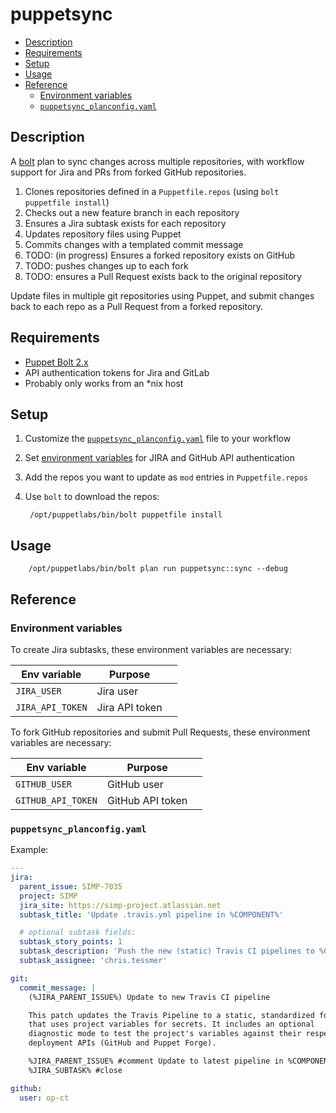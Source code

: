 # puppetsync

<!-- vim-markdown-toc GFM -->

* [Description](#description)
* [Requirements](#requirements)
* [Setup](#setup)
* [Usage](#usage)
* [Reference](#reference)
  * [Environment variables](#environment-variables)
  * [`puppetsync_planconfig.yaml`](#puppetsync_planconfigyaml)

<!-- vim-markdown-toc -->

## Description

A [bolt][bolt] plan to sync changes across multiple repositories, with workflow
support for Jira and PRs from forked GitHub repositories.

1. Clones repositories defined in a `Puppetfile.repos` (using `bolt puppetfile install`)
2. Checks out a new feature branch in each repository
3. Ensures a Jira subtask exists for each repository
4. Updates repository files using Puppet
5. Commits changes with a templated commit message
6. TODO: (in progress) Ensures a forked repository exists on GitHub
7. TODO: pushes changes up to each fork
8. TODO: ensures a Pull Request exists back to the original repository


Update files in multiple git repositories using Puppet, and submit changes
back to each repo as a Pull Request from a forked repository.

## Requirements

* [Puppet Bolt 2.x][bolt]
* API authentication tokens for Jira and GitLab
* Probably only works from an \*nix host

## Setup

1. Customize the [`puppetsync_planconfig.yaml`](#puppetsync_planconfigyaml) file to your workflow
2. Set [environment variables](#environment-variables) for JIRA and GitHub API authentication
3. Add the repos you want to update as `mod` entries in `Puppetfile.repos`
4. Use `bolt` to download the repos:

        /opt/puppetlabs/bin/bolt puppetfile install

## Usage

        /opt/puppetlabs/bin/bolt plan run puppetsync::sync --debug

## Reference

### Environment variables

To create Jira subtasks, these environment variables are necessary:

| Env variable | Purpose |     |
| ------------ | ------- | --- |
| `JIRA_USER`      | Jira user      |
| `JIRA_API_TOKEN` | Jira API token |

To fork GitHub repositories and submit Pull Requests, these environment variables are necessary:

| Env variable | Purpose |     |
| ------------ | ------- | --- |
| `GITHUB_USER`      | GitHub user      |
| `GITHUB_API_TOKEN` | GitHub API token |

### `puppetsync_planconfig.yaml`

Example:

```yaml
---
jira:
  parent_issue: SIMP-7035
  project: SIMP
  jira_site: https://simp-project.atlassian.net
  subtask_title: 'Update .travis.yml pipeline in %COMPONENT%'

  # optional subtask fields:
  subtask_story_points: 1
  subtask_description: 'Push the new (static) Travis CI pipelines to %COMPONENT%'
  subtask_assignee: 'chris.tessmer'

git:
  commit_message: |
    (%JIRA_PARENT_ISSUE%) Update to new Travis CI pipeline

    This patch updates the Travis Pipeline to a static, standardized format
    that uses project variables for secrets. It includes an optional
    diagnostic mode to test the project's variables against their respective
    deployment APIs (GitHub and Puppet Forge).

    %JIRA_PARENT_ISSUE% #comment Update to latest pipeline in %COMPONENT%
    %JIRA_SUBTASK% #close

github:
  user: op-ct
```

[bolt]: https://puppet.com/docs/bolt/latest/bolt.html
